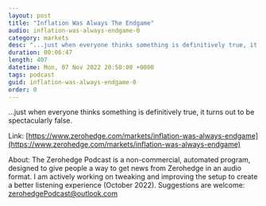 ```yaml
---
layout: post
title: "Inflation Was Always The Endgame"
audio: inflation-was-always-endgame-0
category: markets
desc: "...just when everyone thinks something is definitively true, it turns out to be spectacularly false."
duration: 00:06:47
length: 407
datetime: Mon, 07 Nov 2022 20:50:00 +0000
tags: podcast
guid: inflation-was-always-endgame-0
order: 0
---
```

...just when everyone thinks something is definitively true, it turns out to be spectacularly false.

Link: [https://www.zerohedge.com/markets/inflation-was-always-endgame](https://www.zerohedge.com/markets/inflation-was-always-endgame)

About: The Zerohedge Podcast is a non-commercial, automated program, designed to give people a way to get news from Zerohedge in an audio format.  I am actively working on tweaking and improving the setup to create a better listening experience (October 2022).  Suggestions are welcome: [zerohedgePodcast@outlook.com](mailto:zerohedgePodcast@outlook.com)